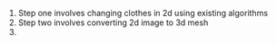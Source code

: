 1. Step one involves changing clothes in 2d using existing algorithms
2. Step two involves converting 2d image to 3d mesh
3. 
